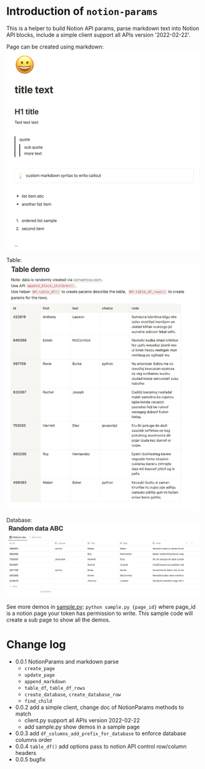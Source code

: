 # Introduction of `notion-params`
This is a helper to build Notion API params, parse markdown text into Notion API blocks,
include a simple client support all APIs version '2022-02-22'.

Page can be created using markdown:
![](https://raw.githubusercontent.com/zhaowb/notion-params/main/screenshots/Demo-README.png)

Table:
![](https://raw.githubusercontent.com/zhaowb/notion-params/main/screenshots/Demo-README-table.png)

Database:
![](https://raw.githubusercontent.com/zhaowb/notion-params/main/screenshots/Demo-README-database.png)

See more demos in [sample.py](https://raw.githubusercontent.com/zhaowb/notion-params/main/samples/sample.py): `python sample.py {page_id}` where page_id is a notion page your token has permission to write. This sample code will create a sub page to show all the demos.


# Change log
- 0.0.1 NotionParams and markdown parse
  - `create_page`
  - `update_page`
  - `append_markdown`
  - `table_df`, `table_df_rows`
  - `create_database`, `create_database_row`
  - `find_child`
- 0.0.2 add a simple client, change doc of NotionParams methods to match
  - client.py support all APIs version 2022-02-22
  - add sample.py show demos in a sample page
- 0.0.3 add `df_columns_add_prefix_for_database` to enforce database columns order
- 0.0.4 `table_df()` add options pass to notion API control row/column headers
- 0.0.5 bugfix
